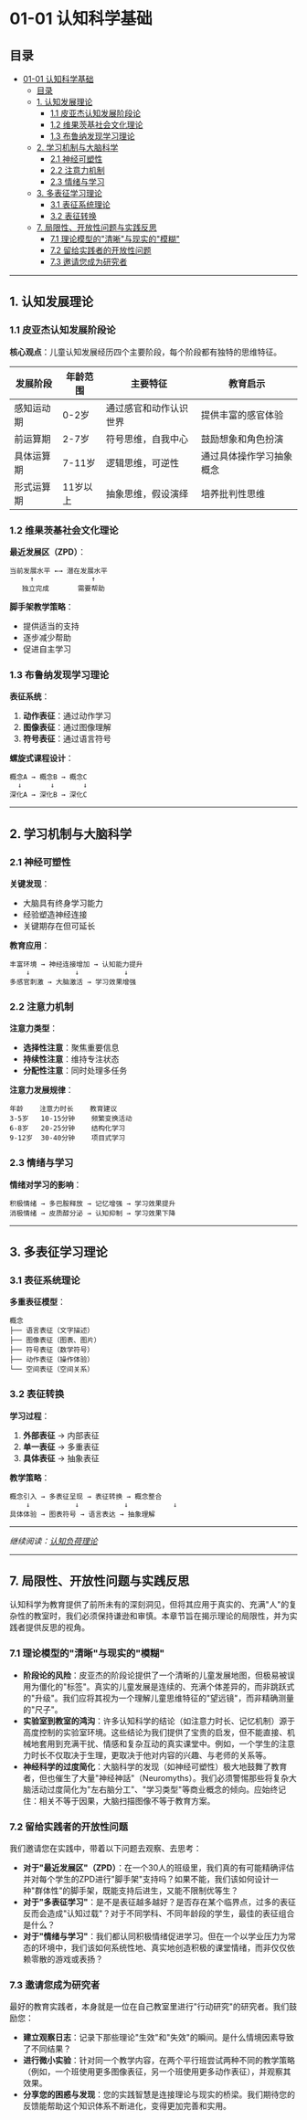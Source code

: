 # 01-01 认知科学基础

## 目录

- [01-01 认知科学基础](#01-01-认知科学基础)
  - [目录](#目录)
  - [1. 认知发展理论](#1-认知发展理论)
    - [1.1 皮亚杰认知发展阶段论](#11-皮亚杰认知发展阶段论)
    - [1.2 维果茨基社会文化理论](#12-维果茨基社会文化理论)
    - [1.3 布鲁纳发现学习理论](#13-布鲁纳发现学习理论)
  - [2. 学习机制与大脑科学](#2-学习机制与大脑科学)
    - [2.1 神经可塑性](#21-神经可塑性)
    - [2.2 注意力机制](#22-注意力机制)
    - [2.3 情绪与学习](#23-情绪与学习)
  - [3. 多表征学习理论](#3-多表征学习理论)
    - [3.1 表征系统理论](#31-表征系统理论)
    - [3.2 表征转换](#32-表征转换)
  - [7. 局限性、开放性问题与实践反思](#7-局限性开放性问题与实践反思)
    - [7.1 理论模型的"清晰"与现实的"模糊"](#71-理论模型的清晰与现实的模糊)
    - [7.2 留给实践者的开放性问题](#72-留给实践者的开放性问题)
    - [7.3 邀请您成为研究者](#73-邀请您成为研究者)

---

## 1. 认知发展理论

### 1.1 皮亚杰认知发展阶段论

**核心观点**：儿童认知发展经历四个主要阶段，每个阶段都有独特的思维特征。

| 发展阶段 | 年龄范围 | 主要特征 | 教育启示 |
|---------|---------|---------|---------|
| 感知运动期 | 0-2岁 | 通过感官和动作认识世界 | 提供丰富的感官体验 |
| 前运算期 | 2-7岁 | 符号思维，自我中心 | 鼓励想象和角色扮演 |
| 具体运算期 | 7-11岁 | 逻辑思维，可逆性 | 通过具体操作学习抽象概念 |
| 形式运算期 | 11岁以上 | 抽象思维，假设演绎 | 培养批判性思维 |

### 1.2 维果茨基社会文化理论

**最近发展区（ZPD）**：

```text
当前发展水平 ←→ 潜在发展水平
     ↑              ↑
   独立完成       需要帮助
```

**脚手架教学策略**：

- 提供适当的支持
- 逐步减少帮助
- 促进自主学习

### 1.3 布鲁纳发现学习理论

**表征系统**：

1. **动作表征**：通过动作学习
2. **图像表征**：通过图像理解
3. **符号表征**：通过语言符号

**螺旋式课程设计**：

```text
概念A → 概念B → 概念C
  ↓       ↓       ↓
深化A → 深化B → 深化C
```

---

## 2. 学习机制与大脑科学

### 2.1 神经可塑性

**关键发现**：

- 大脑具有终身学习能力
- 经验塑造神经连接
- 关键期存在但可延长

**教育应用**：

```text
丰富环境 → 神经连接增加 → 认知能力提升
    ↓           ↓           ↓
多感官刺激 → 大脑激活 → 学习效果增强
```

### 2.2 注意力机制

**注意力类型**：

- **选择性注意**：聚焦重要信息
- **持续性注意**：维持专注状态
- **分配性注意**：同时处理多任务

**注意力发展规律**：

```text
年龄    注意力时长    教育建议
3-5岁   10-15分钟    频繁变换活动
6-8岁   20-25分钟    结构化学习
9-12岁  30-40分钟    项目式学习
```

### 2.3 情绪与学习

**情绪对学习的影响**：

```text
积极情绪 → 多巴胺释放 → 记忆增强 → 学习效果提升
消极情绪 → 皮质醇分泌 → 认知抑制 → 学习效果下降
```

---

## 3. 多表征学习理论

### 3.1 表征系统理论

**多重表征模型**：

```text
概念
├── 语言表征（文字描述）
├── 图像表征（图表、图片）
├── 符号表征（数学符号）
├── 动作表征（操作体验）
└── 空间表征（空间关系）
```

### 3.2 表征转换

**学习过程**：

1. **外部表征** → 内部表征
2. **单一表征** → 多重表征
3. **具体表征** → 抽象表征

**教学策略**：

```text
概念引入 → 多表征呈现 → 表征转换 → 概念整合
    ↓           ↓           ↓           ↓
具体体验 → 图表符号 → 语言表达 → 抽象理解
```

---

*继续阅读：[认知负荷理论](#4-认知负荷理论)*

---

## 7. 局限性、开放性问题与实践反思

认知科学为教育提供了前所未有的深刻洞见，但将其应用于真实的、充满"人"的复杂性的教室时，我们必须保持谦逊和审慎。本章节旨在揭示理论的局限性，并为实践者提供反思的视角。

### 7.1 理论模型的"清晰"与现实的"模糊"

- **阶段论的风险**：皮亚杰的阶段论提供了一个清晰的儿童发展地图，但极易被误用为僵化的"标签"。真实的儿童发展是连续的、充满个体差异的，而非跳跃式的"升级"。我们应将其视为一个理解儿童思维特征的"望远镜"，而非精确测量的"尺子"。
- **实验室到教室的鸿沟**：许多认知科学的结论（如注意力时长、记忆机制）源于高度控制的实验室环境。这些结论为我们提供了宝贵的启发，但不能直接、机械地套用到充满干扰、情感和复杂互动的真实课堂中。例如，一个学生的注意力时长不仅取决于生理，更取决于他对内容的兴趣、与老师的关系等。
- **神经科学的过度简化**：大脑科学的发现（如神经可塑性）极大地鼓舞了教育者，但也催生了大量"神经神話"（Neuromyths）。我们必须警惕那些将复杂大脑活动过度简化为"左右脑分工"、"学习类型"等商业概念的倾向。应始终记住：相关不等于因果，大脑扫描图像不等于教育方案。

### 7.2 留给实践者的开放性问题

我们邀请您在实践中，带着以下问题去观察、去思考：

- **对于"最近发展区"（ZPD）**：在一个30人的班级里，我们真的有可能精确评估并对每个学生的ZPD进行"脚手架"支持吗？如果不能，我们该如何设计一种"群体性"的脚手架，既能支持后进生，又能不限制优等生？
- **对于"多表征学习"**：是不是表征越多越好？是否存在某个临界点，过多的表征反而会造成"认知过载"？对于不同学科、不同年龄段的学生，最佳的表征组合是什么？
- **对于"情绪与学习"**：我们都认同积极情绪促进学习。但在一个以学业压力为常态的环境中，我们该如何系统性地、真实地创造积极的课堂情绪，而非仅仅依赖零散的游戏或表扬？

### 7.3 邀请您成为研究者

最好的教育实践者，本身就是一位在自己教室里进行"行动研究"的研究者。我们鼓励您：

- **建立观察日志**：记录下那些理论"生效"和"失效"的瞬间。是什么情境因素导致了不同结果？
- **进行微小实验**：针对同一个教学内容，在两个平行班尝试两种不同的教学策略（例如，一个班使用更多图像表征，另一个班使用更多动作表征），并观察其效果。
- **分享您的困惑与发现**：您的实践智慧是连接理论与现实的桥梁。我们期待您的反馈能帮助这个知识体系不断进化，变得更加完善和实用。
